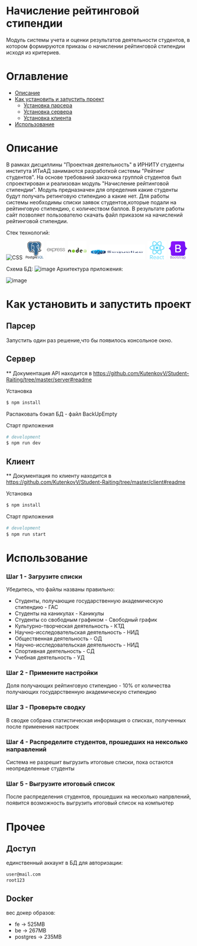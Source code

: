 # Начисление рейтинговой стипендии
Модуль системы учета и оценки результатов деятельности студентов, в котором формируются приказы о начислении рейтинговой стипендии  исходя из критериев.


# Оглавление   
- [Описание](#Описание)
- [Как установить и запустить проект](#Установка)
    - [Установка парсера](#Парсер)
    - [Установка сервера](#Сервер)
    - [Установка клиента](#Клиент)
- [Использование](#Использование)

#  <a name="Описание"> Описание </a> 
В рамках дисциплины "Проектная деятельность" в ИРНИТУ студенты института ИТиАД занимаются разработкой системы "Рейтинг студентов".
На основе требований заказчика группой студентов был спроектирован и реализован модуль "Начисление рейтинговой стипендии".
Модуль предназначен для определния какие студенты будут получать ретинговую стипендию а какие нет.
Для работы системы необходимы списки заявок студентов,которые подали на рейтинговую стипендию, с количеством баллов.
В результате работы сайт позволяет пользователю скачать файл приказом на начислений рейтинговой стипендии.

Стек технологий:
<div>
<img src="https://e7.pngegg.com/pngimages/328/221/png-clipart-c-programming-language-logo-microsoft-visual-studio-net-framework-javascript-icon-purple-logo.png" title="CSS3" alt="CSS" width="50" height="50"/>&nbsp;
<img src="https://github.com/devicons/devicon/blob/master/icons/postgresql/postgresql-original-wordmark.svg" title="CSS3" alt="CSS" width="50" height="50"/>&nbsp;
<img src="https://github.com/devicons/devicon/blob/master/icons/express/express-original-wordmark.svg" title="CSS3" alt="CSS" width="50" height="50"/>&nbsp;
<img src="https://github.com/devicons/devicon/blob/master/icons/nodejs/nodejs-original-wordmark.svg" title="NodeJS" alt="NodeJS" width="50" height="50"/>&nbsp;    
<img src="https://github.com/devicons/devicon/blob/master/icons/sequelize/sequelize-original-wordmark.svg" title="NodeJS" alt="NodeJS" width="150" height="40"/>&nbsp;
<img src="https://github.com/devicons/devicon/blob/master/icons/react/react-original-wordmark.svg" title="CSS3" alt="CSS" width="50" height="50"/>&nbsp;
<img src="https://github.com/devicons/devicon/blob/master/icons/bootstrap/bootstrap-original-wordmark.svg" title="NodeJS" alt="NodeJS" width="50" height="50"/>&nbsp;
</div>

Схема БД:
![image](https://user-images.githubusercontent.com/74527737/200838602-087c9c5e-87be-44c1-ba92-d6ce9c5094e6.png)
Архитектура приложения:

![image](https://user-images.githubusercontent.com/74527737/200835066-55ec5365-b294-4682-8dea-a89bca9f7fc3.png)


# <a name="Установка"> Как установить и запустить проект </a> 

## <a name="Парсер"> Парсер </a> 

Запустить один раз решение,что бы появилось консольное окно.

## <a name="Сервер"> Сервер </a>
** Документация API находится в https://github.com/KutenkovV/Student-Raiting/tree/master/server#readme


Установка

```bash
$ npm install
```

Распаковать бэкап БД - файл BackUpEmpty


Старт приложения

```bash
# development
$ npm run dev
```
## <a name="Клиент"> Клиент </a> 
** Документация по клиенту находится в https://github.com/KutenkovV/Student-Raiting/tree/master/client#readme

Установка

```bash
$ npm install
```

Старт приложения

```bash
# development
$ npm run start
```

#  <a name="Использование">  Использование </a> 
### Шаг 1 - Загрузите списки
Убедитесь, что файлы названы правильно:
- Студенты, получающие государственную академическую стипендию - ГАС
- Студенты на каникулах - Каникулы
- Студенты со свободным графиком - Свободный график
- Культурно-творческая деятельность - КТД
- Научно-исследовательская деятельность - НИД
- Общественная деятельность - ОД
- Научно-исследовательская деятельность - НИД
- Спортивная деятельность - СД
- Учебная деятельность - УД

### Шаг 2 - Примените настройки
Доля получающих рейтинговую стипендию - 10% от количества получающих государственную академическую стипендию

### Шаг 3 - Проверьте сводку
В сводке собрана статистическая информация о списках, полученных после применения настроек

### Шаг 4 - Распределите студентов, прошедших на нексолько направлений
Система не разрешит выгрузить итоговые списки, пока остаются неопределенные студенты

### Шаг 5 - Выгрузите итоговый список
После распределения студентов, прошедших на несколько напрвлений, появится возможность выгрузить итоговый список на компьютер

# Прочее
## Доступ
единственный аккаунт в БД для авторизации:
```
user@mail.com
root123
```

## Docker
вес докер образов:

- fe -> 525MB
- be -> 267MB
- postgres -> 235MB
